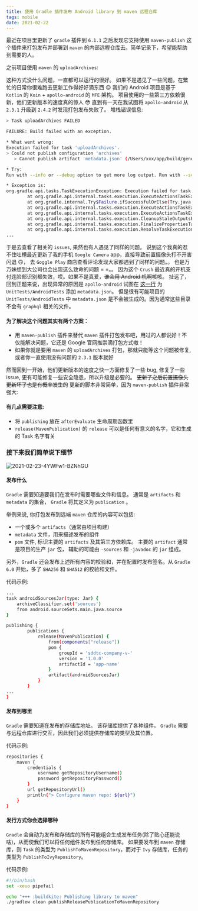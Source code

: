 ```yaml
---
title: 使用 Gradle 插件发布 Android library 到 maven 远程仓库
tags: mobile
date: 2021-02-22
---
```


最近在项目里更新了 `gradle` 插件到 `6.1.1` 之后发现它支持使用 `maven-publish` 这个插件来打包发布并部署到 `maven` 的内部远程仓库去。简单记录下，希望能帮助到需要的人。

之前项目使用 `maven` 的 `uploadArchives`:

<script src="https://gist.github.com/sddtc/5150832cf51d4dd439d8ec7d1c2d6403.js"></script>

这种方式没什么问题，一直都可以运行的很好。 如果不是遇见了一些问题，在繁忙的日常你很难跑去更新工作得好好滴东西 😑
我们的 Android 项目是基于 `Kotlin` 的 `Koin` + `apollo-android` 的 `MFE` 架构。 项目使用的一些第三方依赖很新，他们更新版本的速度真的惊人 😳
直到有一天在我试图将 `apollo-android` 从 `2.3.1` 升级到 `2.4.2` 时发现打包发布失败了。 堆栈错误信息:

```bash
> Task uploadArchives FAILED

FAILURE: Build failed with an exception.

* What went wrong:
Execution failed for task 'uploadArchives'.
> Could not publish configuration 'archives'
   > Cannot publish artifact 'metadata.json' (/Users/xxx/app/build/generated/metadata/apollo/debugAndroidTest/service/metadata.json) as it does not exist.

* Try:
Run with --info or --debug option to get more log output. Run with --scan to get full insights.

* Exception is:
org.gradle.api.tasks.TaskExecutionException: Execution failed for task 'uploadArchives'.
        at org.gradle.api.internal.tasks.execution.ExecuteActionsTaskExecuter.lambda$executeIfValid$1(ExecuteActionsTaskExecuter.java:205)
        at org.gradle.internal.Try$Failure.ifSuccessfulOrElse(Try.java:263)
        at org.gradle.api.internal.tasks.execution.ExecuteActionsTaskExecuter.executeIfValid(ExecuteActionsTaskExecuter.java:203)
        at org.gradle.api.internal.tasks.execution.ExecuteActionsTaskExecuter.execute(ExecuteActionsTaskExecuter.java:184)
        at org.gradle.api.internal.tasks.execution.CleanupStaleOutputsExecuter.execute(CleanupStaleOutputsExecuter.java:109)
        at org.gradle.api.internal.tasks.execution.FinalizePropertiesTaskExecuter.execute(FinalizePropertiesTaskExecuter.java:46)
        at org.gradle.api.internal.tasks.execution.ResolveTaskExecutionModeExecuter.execute(ResolveTaskExecutionModeExecuter.java:62)
...
```

于是去查看了相关的 `issues`, 果然也有人遇见了同样的问题。
说到这个我真的忍不住吐槽最近更新了我的手机 `Google Camera` app，直接导致前置摄像头打不开害闪退 🙃， 去 `Goggle Play` 商店查看评论发现大家都遇到了同样的问题。。
也是万万妹想到大公司也会出现这么致命的问题 = =。。 因为这个 `Crush` 最近真的开机支付连脸部识别都失效，哎。如果不是真爱，~~谁会用 Android 机啊~~咳咳。
扯远了，回到正题来说，出现异常的原因是 `apollo-android` 试图在 [这一行](https://github.com/apollographql/apollo-android/blob/main/apollo-gradle-plugin/src/main/kotlin/com/apollographql/apollo/gradle/internal/ApolloPlugin.kt#L91) 为
`UnitTests/AndroidTests` 添加 `metadata.json`。 但是很有可能项目的 `UnitTests/AndroidTests` 中 `metadata.json` 是不会被生成的。因为通常这些目录不会有 `graphql` 相关的文件。

#### 为了解决这个问题其实有两个方案：
* 用 `maven-publish` 插件来替代 `maven` 插件打包发布吧，用过的人都说好！不仅能解决问题，它还是 Google 官网推崇滴打包方式嗷！
* 如果你就是要用 `maven` 的 `uploadArchives` 打包，那就只能等这个问题被修复, 或者你一直使用没有问题的 `2.3.1` 版本就好

然而回到一开始，他们更新版本的速度之快一方面修复了一些 bug, 修复了一些 issue, 更有可能修复一些安全隐患，所以升级是必要的。 ~~更新了之后前置摄像头更新坏了也是有概率发生的~~
更新的脚本非常简单，因为 `maven-publish`  插件非常强大:

<script src="https://gist.github.com/sddtc/4a6bfb152ac332cad1931555bda7bc17.js"></script>

#### 有几点需要注意:
* 将 `publishing` 放在 `afterEvaluate` 生命周期函数里
* `release(MavenPublication)` 的 `release` 可以是任何有意义的名字，它和生成的 Task 名字有关

### 接下来我们简单说下细节

![2021-02-23-4YWFw1-BZNhGU](https://cdn.jsdelivr.net/gh/sddtc/upic-cloud@main/images/2021/2021-02-23-4YWFw1-BZNhGU.png)

#### 发布什么
`Gradle` 需要知道要我们在发布时需要哪些文件和信息。 通常是 `artifacts` 和 `metadata` 的集合， `Gradle` 将其定义为 `publication` 。

举例来说, 你打包发布到远端 `maven` 仓库的内容可以包括:
* 一个或多个 `artifacts`（通常由项目构建）
* `metadata` 文件，用来描述发布的组件
* `pom` 文件, 标识主要的 `artifacts` 及其第三方依赖库。 主要的 `artifact` 通常是项目的生产 `jar` 包， 辅助的可能由 `-sources` 和 `-javadoc` 的 `jar` 组成。

另外，`Gradle` 还会发布上述所有内容的校验和，并在配置时发布签名。从 `Gradle 6.0` 开始，多了 `SHA256` 和 `SHA512`  的校验和文件。

代码示例:

```bash
...
task androidSourcesJar(type: Jar) {
    archiveClassifier.set('sources')
    from android.sourceSets.main.java.source
}

publishing {
        publications {
            release(MavenPublication) {
                from(components["release"])
                pom {
                    groupId = 'sddtc-company-v-'
                    version = '1.0.0'
                    artifactId = 'app-name'
                }
                artifact(androidSourcesJar)
            }
        }
...
}
```

#### 发布到哪里
`Gradle` 需要知道在发布的存储库地址。 该存储库提供了各种组件。 `Gradle` 需要与远程仓库进行交互，因此我们必须提供存储库的类型及其位置。

代码示例:

```bash
repositories {
    maven {
        credentials {
            username getRepositoryUsername()
            password getRepositoryPassword()
        }
        url getRepositoryUrl()
        println("> Configure maven repo: ${url}")
    }
}
```

#### 发行方式你会选择哪种
`Gradle` 会自动为发布和存储库的所有可能组合生成发布任务(除了贴心还能说啥)，从而使我们可以将任何组件发布到任何存储库。
如果要发布到 `maven` 存储库，则 `Task` 的类型为 `PublishToMavenRepository`，而对于 `Ivy` 存储库，任务的类型为 `PublishToIvyRepository`。

代码示例:

```bash
#!/bin/bash
set -xeuo pipefail

echo "+++ :buildkite: Publishing library to maven"
./gradlew clean publishReleasePublicationToMavenRepository
```






